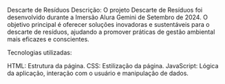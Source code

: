 Descarte de Resíduos
Descrição:
O projeto Descarte de Resíduos foi desenvolvido durante a Imersão Alura Gemini de Setembro de 2024. O objetivo principal é oferecer soluções inovadoras e sustentáveis para o descarte de resíduos, ajudando a promover práticas de gestão ambiental mais eficazes e conscientes.

Tecnologias utilizadas:

HTML: Estrutura da página.
CSS: Estilização da página.
JavaScript: Lógica da aplicação, interação com o usuário e manipulação de dados.
